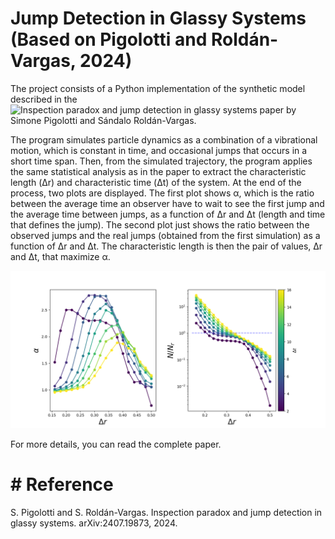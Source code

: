 # Jump Detection in Glassy Systems (Based on Pigolotti and Roldán-Vargas, 2024)

The project consists of a Python implementation of the synthetic model described in the ![Inspection paradox and jump detection in glassy systems](https://arxiv.org/abs/2407.19873) paper by Simone Pigolotti and Sándalo Roldán-Vargas. <br />

The program simulates particle dynamics as a combination of a vibrational motion, which is constant in time, and occasional jumps that occurs in a short time span. Then, from the simulated trajectory, the program applies the same statistical analysis as in the paper to extract the characteristic length (Δr) and characteristic time (Δt) of the system. At the end of the process, two plots are displayed. The first plot shows α, which is the ratio between the average time an observer have to wait to see the first jump and the average time between jumps, as a function of Δr and Δt (length and time that defines the jump). The second plot just shows the ratio between the observed jumps and the real jumps (obtained from the first simulation) as a function of Δr and Δt. The characteristic length is then the pair of values, Δr and Δt, that maximize α. 

![jumps](https://github.com/Molero03/Jumps/blob/main/jumps.png)


For more details, you can read the complete paper.

# # Reference
S. Pigolotti and S. Roldán-Vargas. Inspection paradox and jump detection in glassy systems. arXiv:2407.19873, 2024.


